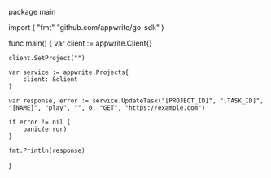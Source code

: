 package main

import (
    "fmt"
    "github.com/appwrite/go-sdk"
)

func main() {
    var client := appwrite.Client{}

    client.SetProject("")

    var service := appwrite.Projects{
        client: &client
    }

    var response, error := service.UpdateTask("[PROJECT_ID]", "[TASK_ID]", "[NAME]", "play", "", 0, "GET", "https://example.com")

    if error != nil {
        panic(error)
    }

    fmt.Println(response)
}